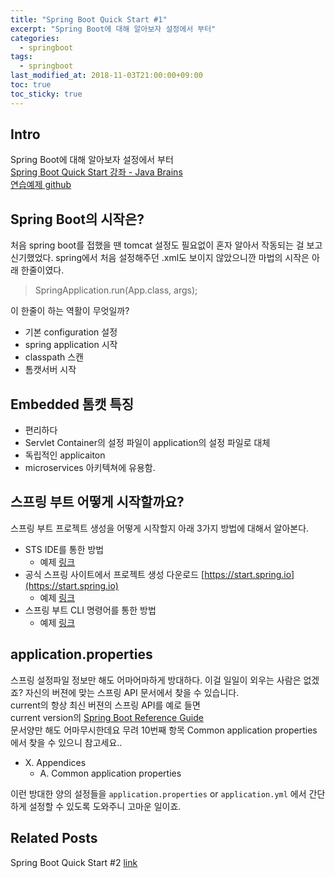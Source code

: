 ```yaml
---
title: "Spring Boot Quick Start #1"
excerpt: "Spring Boot에 대해 알아보자 설정에서 부터"
categories: 
  - springboot
tags: 
  - springboot
last_modified_at: 2018-11-03T21:00:00+09:00
toc: true
toc_sticky: true
---
```


## Intro
Spring Boot에 대해 알아보자 설정에서 부터  
[Spring Boot Quick Start 강좌 - Java Brains](https://javabrains.io/courses/spring_bootquickstart/ "Spring Boot Quick Start 강좌 Link")  
[연습예제 github](https://github.com/moregorenine/study/tree/master/spring-boot-quick-start "연습예제 github Link")

## Spring Boot의 시작은?
처음 spring boot를 접했을 땐 tomcat 설정도 필요없이 혼자 알아서 작동되는 걸 보고 신기했었다. spring에서 처음 설정해주던 .xml도 보이지 않았으니깐 마법의 시작은 아래 한줄이였다.

> SpringApplication.run(App.class, args);

이 한줄이 하는 역활이 무엇일까?
- 기본 configuration 설정
- spring application 시작
- classpath 스캔
- 톰캣서버 시작

## Embedded 톰캣 특징
- 편리하다
- Servlet Container의 설정 파일이 application의 설정 파일로 대체
- 독립적인 applicaiton
- microservices 아키텍쳐에 유용함.

## 스프링 부트 어떻게 시작할까요?
스프링 부트 프로젝트 생성을 어떻게 시작할지 아래 3가지 방법에 대해서 알아본다.
* STS IDE를 통한 방법
  * 예제 [링크](https://javabrains.io/courses/spring_bootquickstart/lessons/Using-the-STS-IDE/)
* 공식 스프링 사이트에서 프로젝트 생성 다운로드 [https://start.spring.io](https://start.spring.io)
  * 예제 [링크](https://javabrains.io/courses/spring_bootquickstart/lessons/Using-Spring-Initializr/)
* 스프링 부트 CLI 명령어를 통한 방법
  * 예제 [링크](https://javabrains.io/courses/spring_bootquickstart/lessons/Using-Spring-Boot-CLI/)

## application.properties
스프링 설정파일 정보만 해도 어마어마하게 방대하다. 이걸 일일이 외우는 사람은 없겠죠? 자신의 버젼에 맞는 스프링 API 문서에서 찾을 수 있습니다.  
current의 항상 최신 버젼의 스프링 API를 예로 들면  
current version의 [Spring Boot Reference Guide](https://docs.spring.io/spring-boot/docs/current/reference/html/index.html)  
문서양만 해도 어마무시한데요 무려 10번째 항목 Common application properties 에서 찾을 수 있으니 참고세요..
* X. Appendices
  * A. Common application properties

이런 방대한 양의 설정들을 `application.properties` or `application.yml` 에서 간단하게 설정할 수 있도록 도와주니 고마운 일이죠.

## Related Posts
Spring Boot Quick Start #2 [link](https://moregorenine.github.io/springboot/springboot-2/ "Spring Boot Quick Start #2")
